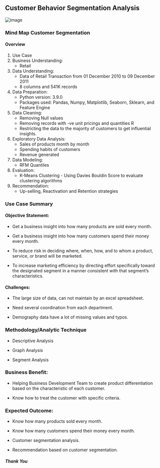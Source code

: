 ## Customer Behavior Segmentation Analysis
![image](https://user-images.githubusercontent.com/96748659/155264097-23d03566-2c27-4aff-805e-731dfb595cd2.png)

### Mind Map Customer Segmentation

#### Overview 

1. Use Case
2. Business Understanding: 
   - Retail
4. Data Understanding: 
   - Data of Retail Transaction from 01 December 2010 to 09 December 2011 
   - 8 columns and 541K records
6. Data Preparation: 
   - Python version: 3.9.0 
   - Packages used: Pandas, Numpy, Matplotlib, Seaborn, Sklearn, and Feature Engine
8. Data Cleaning: 
   - Removing Null values 
   - Removing records with -ve unit pricings and quantities R
   - Restricting the data to the majority of customers to get influential insights.
10. Exploratory Data Analysis: 
    - Sales of products month by month 
    - Spending habits of customers 
    - Revenue generated
12. Data Modeling: 
    - RFM Quantiles
14. Evaluation: 
    - K-Means Clustering - Using Davies Bouldin Score to evaluate clustering algorithms
16. Recommendation: 
    - Up-selling, Reactivation and Retention strategies

### Use Case Summary

#### Objective Statement:

- Get a business insight into how many products are sold every month.

- Get a business insight into how many customers spend their money every month.

- To reduce risk in deciding where, when, how, and to whom a product, service, or brand will be marketed.

- To increase marketing efficiency by directing effort specifically toward the designated segment in a manner consistent with that segment’s characteristics.

#### Challenges:

- The large size of data, can not maintain by an excel spreadsheet.

- Need several coordination from each department.

- Demography data have a lot of missing values and typos.

### Methodology/Analytic Technique

- Descriptive Analysis

- Graph Analysis

- Segment Analysis

### Business Benefit:

- Helping Business Development Team to create product differentiation based on the characteristic of each customer.

- Know how to treat the customer with specific criteria.

### Expected Outcome:

- Know how many products sold every month.

- Know how many customers spend their money every month.

- Customer segmentation analysis.

- Recommendation based on customer segmentation.

##### Thank You
